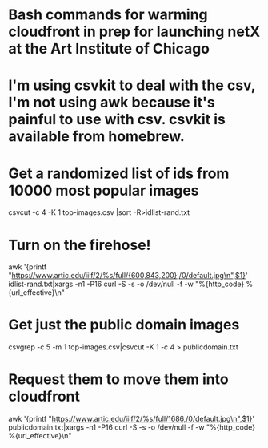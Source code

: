 # Bash commands for warming cloudfront in prep for launching netX at the Art Institute of Chicago
# I'm using csvkit to deal with the csv, I'm not using awk because it's painful to use with csv. csvkit is available from homebrew.

# Get a randomized list of ids from 10000 most popular images
csvcut -c 4 -K 1 top-images.csv |sort -R>idlist-rand.txt

# Turn on the firehose!
awk '{printf "https://www.artic.edu/iiif/2/%s/full/{600,843,200},/0/default.jpg\n",$1}' idlist-rand.txt|xargs -n1 -P16 curl -S -s -o /dev/null -f -w "%{http_code} %{url_effective}\n"

# Get just the public domain images
csvgrep -c 5 -m 1 top-images.csv|csvcut -K 1 -c 4 > publicdomain.txt

# Request them to move them into cloudfront
awk '{printf "https://www.artic.edu/iiif/2/%s/full/1686,/0/default.jpg\n",$1}' publicdomain.txt|xargs -n1 -P16 curl -S -s -o /dev/null -f -w "%{http_code} %{url_effective}\n"